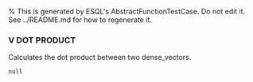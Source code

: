 % This is generated by ESQL's AbstractFunctionTestCase. Do not edit it. See ../README.md for how to regenerate it.

### V DOT PRODUCT
Calculates the dot product between two dense_vectors.

```esql
null
```

